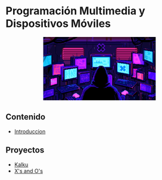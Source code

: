# Programación Multimedia y Dispositivos Móviles

<div align=center>
    <img src="../extras/hacker.gif" alt="cyber" width="60%">
</div>

## Contenido
- [Introduccion](./introduccion/README.md)

## Proyectos
- [Kalku](https://github.com/Chugani05/Kalku.git)
- [X's and O's](https://github.com/Chugani05/XsAndOs.git)